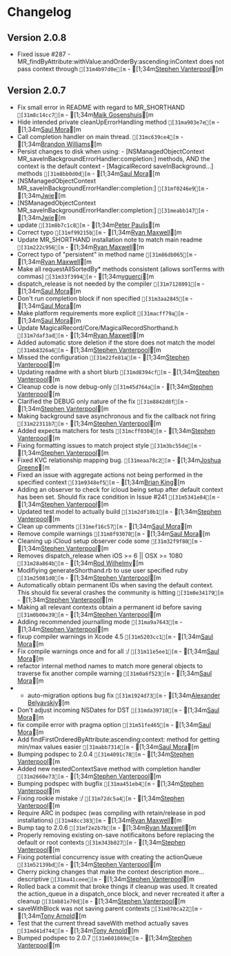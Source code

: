 # Changelog
## Version 2.0.8
* Fixed issue #287 - MR_findByAttribute:withValue:andOrderBy:ascending:inContext does not pass context through `[31m4b97d0e[m` - [1;34m[Stephen Vanterpool](mailto:stephen@vanterpool.net)[m
## Version 2.0.7
* Fix small error in README with regard to MR_SHORTHAND `[31m8c14cc7[m` - [1;34m[Maik Gosenshuis](mailto:maik@gosenshuis.nl)[m
* Hide intended private cleanUpErrorHandling method `[31ma903e7e[m` - [1;34m[Saul Mora](mailto:saul@magicalpanda.com)[m
* Call completion handler on main thread. `[31mc639ce4[m` - [1;34m[Brandon Williams](mailto:brandon@opetopic.com)[m
* Persist changes to disk when using: - [NSManagedObjectContext MR_saveInBackgroundErrorHandler:completion:] methods, AND the context is the default context - [MagicalRecord saveInBackground…] methods `[31m8bb0d0d[m` - [1;34m[Saul Mora](mailto:saul@magicalpanda.com)[m
* [NSManagedObjectContext MR_saveInBackgroundErrorHandler:completion:] `[31mf0246e9[m` - [1;34m[Jwie](mailto:joey.daman@twoup.eu)[m
* [NSManagedObjectContext MR_saveInBackgroundErrorHandler:completion:] `[31meabb147[m` - [1;34m[Jwie](mailto:joey.daman@twoup.eu)[m
* update `[31m8b7c1c8[m` - [1;34m[Peter Paulis](mailto:peterpaulis@Admins-MacBook-Air-2.local)[m
* Correct typo `[31mf99215b[m` - [1;34m[Ryan Maxwell](mailto:ryanm@xwell.co.nz)[m
* Update MR_SHORTHAND installation note to match main readme `[31m222c956[m` - [1;34m[Ryan Maxwell](mailto:ryanm@xwell.co.nz)[m
* Correct typo of "persistent" in method name `[31m86db065[m` - [1;34m[Ryan Maxwell](mailto:ryanm@xwell.co.nz)[m
* Make all requestAllSortedBy* methods consistent (allows sortTerms with commas) `[31m33f3994[m` - [1;34m[vguerci](mailto:vguerci@gmail.com)[m
* dispatch_release is not needed by the <REDACTED> compiler `[31m7128091[m` - [1;34m[Saul Mora](mailto:saul@magicalpanda.com)[m
* Don't run completion block if non specified `[31m3aa2845[m` - [1;34m[Saul Mora](mailto:saul@magicalpanda.com)[m
* Make platform requirements more explicit `[31macff79a[m` - [1;34m[Saul Mora](mailto:saul@magicalpanda.com)[m
* Update MagicalRecord/Core/MagicalRecordShorthand.h `[31m7daf3ad[m` - [1;34m[Ryan Maxwell](mailto:ryanm@xwell.co.nz)[m
* Added automatic store deletion if the store does not match the model `[31mb8326a6[m` - [1;34m[Stephen Vanterpool](mailto:stephen@vanterpool.net)[m
* Missed the configuration `[31m22fe81a[m` - [1;34m[Stephen Vanterpool](mailto:stephen@vanterpool.net)[m
* Updating readme with a short blurb `[31md8394cf[m` - [1;34m[Stephen Vanterpool](mailto:stephen@vanterpool.net)[m
* Cleanup code is now debug-only `[31m45d764a[m` - [1;34m[Stephen Vanterpool](mailto:stephen@vanterpool.net)[m
* Clarified the DEBUG only nature of the fix `[31m8842d8f[m` - [1;34m[Stephen Vanterpool](mailto:stephen@vanterpool.net)[m
* Making background save asynchronous and fix the callback not firing `[31m22311b7[m` - [1;34m[Stephen Vanterpool](mailto:stephen@vanterpool.net)[m
* Added expecta matchers for tests `[31mcff0304[m` - [1;34m[Stephen Vanterpool](mailto:stephen@vanterpool.net)[m
* Fixing formatting issues to match project style `[31m3bc55de[m` - [1;34m[Stephen Vanterpool](mailto:stephen@vanterpool.net)[m
* Fixed KVC relationship mapping bug. `[31meaa78c2[m` - [1;34m[Joshua Greene](mailto:jrg.developer@gmail.com)[m
* Fixed an issue with aggregate actions not being performed in the specified context `[31m9348ef5[m` - [1;34m[Brian King](mailto:bking@agamatrix.com)[m
* Adding an observer to check for icloud being setup after default context has been set. Should fix race condition in Issue #241 `[31m5341e84[m` - [1;34m[Stephen Vanterpool](mailto:stephen@vanterpool.net)[m
* Updated test model to actually build `[31m2df10b1[m` - [1;34m[Stephen Vanterpool](mailto:stephen@vanterpool.net)[m
* Clean up comments `[31mef16c57[m` - [1;34m[Saul Mora](mailto:saul@magicalpanda.com)[m
* Remove compile warnings `[31m8f93070[m` - [1;34m[Saul Mora](mailto:saul@magicalpanda.com)[m
* Cleaning up iCloud setup observer code some `[31m32f9f80[m` - [1;34m[Stephen Vanterpool](mailto:stephen@vanterpool.net)[m
* Removes dispatch_release when iOS >= 6 || OSX >= 1080 `[31m28a864b[m` - [1;34m[Rod Wilhelmy](mailto:rwilhelmy@gmail.com)[m
* Modifiying generateShorthand.rb to use user specified ruby `[31m25081d0[m` - [1;34m[Stephen Vanterpool](mailto:stephen@vanterpool.net)[m
* Automatically obtain permanent IDs when saving the default context. This should fix several crashes the community is hitting `[31m0e34179[m` - [1;34m[Stephen Vanterpool](mailto:stephen@vanterpool.net)[m
* Making all relevant contexts obtain a permanent id before saving `[31m0b00e39[m` - [1;34m[Stephen Vanterpool](mailto:stephen@vanterpool.net)[m
* Adding recommended journalling mode `[31ma9a7643[m` - [1;34m[Stephen Vanterpool](mailto:stephen@vanterpool.net)[m
* fixup compiler warnings in Xcode 4.5 `[31m5203cc1[m` - [1;34m[Saul Mora](mailto:saul@magicalpanda.com)[m
* Fix compile warnings once and for all :/ `[31m11e5ee1[m` - [1;34m[Saul Mora](mailto:saul@magicalpanda.com)[m
* refactor internal method names to match more general objects to traverse fix another compile warning `[31m0a6f523[m` - [1;34m[Saul Mora](mailto:saul@magicalpanda.com)[m
* - auto-migration options bug fix `[31m1924d73[m` - [1;34m[Alexander Belyavskiy](mailto:diejmon@me.com)[m
* Don't adjust incoming NSDates for DST `[31mda39710[m` - [1;34m[Saul Mora](mailto:saul@magicalpanda.com)[m
* fix compile error with pragma option `[31m51fe465[m` - [1;34m[Saul Mora](mailto:saul@magicalpanda.com)[m
* Add findFirstOrderedByAttribute:ascending:context: method for getting min/max values easier `[31mabb7314[m` - [1;34m[Saul Mora](mailto:saul@magicalpanda.com)[m
* Bumping podspec to 2.0.4 `[31m4091c78[m` - [1;34m[Stephen Vanterpool](mailto:stephen@vanterpool.net)[m
* Added new nestedContextSave method with completion handler `[31m2660e73[m` - [1;34m[Stephen Vanterpool](mailto:stephen@vanterpool.net)[m
* Bumping podspec with bugfix `[31ma451eb4[m` - [1;34m[Stephen Vanterpool](mailto:stephen@vanterpool.net)[m
* Fixing rookie mistake :/ `[31m72dc5a4[m` - [1;34m[Stephen Vanterpool](mailto:stephen@vanterpool.net)[m
* Require ARC in podspec (was compiling with retain/release in pod installations) `[31m48cc383[m` - [1;34m[Ryan Maxwell](mailto:ryanm@xwell.co.nz)[m
* Bump tag to 2.0.6 `[31mf2e2b7b[m` - [1;34m[Ryan Maxwell](mailto:ryanm@xwell.co.nz)[m
* Properly removing existing on-save notificaitons before replacing the default or root contexts `[31m343b027[m` - [1;34m[Stephen Vanterpool](mailto:stephen@vanterpool.net)[m
* Fixing potential concurrency issue with creating the actionQueue `[31m52139bd[m` - [1;34m[Stephen Vanterpool](mailto:stephen@vanterpool.net)[m
* Cherry picking changes that make the context description more... descriptive `[31ma41ceee[m` - [1;34m[Stephen Vanterpool](mailto:stephen@vanterpool.net)[m
* Rolled back a commit that broke things if cleanup was used. It created the action_queue in a dispatch_once block, and never recreated it after a cleanup `[31mb81e70d[m` - [1;34m[Stephen Vanterpool](mailto:stephen@vanterpool.net)[m
* saveWithBlock was not saving parent contexts `[31m870ca22[m` - [1;34m[Tony Arnold](mailto:tony@thecocoabots.com)[m
* Test that the current thread saveWith method actually saves `[31md41d744[m` - [1;34m[Tony Arnold](mailto:tony@thecocoabots.com)[m
* Bumped podspec to 2.0.7 `[31m601869e[m` - [1;34m[Stephen Vanterpool](mailto:stephen@vanterpool.net)[m
